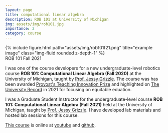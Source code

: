 ```yaml
---
layout: page
title: computational linear algebra
description: ROB 101 at University of Michigan
img: assets/img/rob101.jpg
importance: 2
category: course
---
```


<div class="row">
    <div class="col-sm mt-3 mt-md-0">
        {% include figure.html path="assets/img/rob101f21.png" title="example image" class="img-fluid rounded z-depth-1" %}
    </div>
</div>
<div class="caption">
    ROB 101 Fall 2021
 </div>

I was one of the course developers for a new undergraduate-level robotics course **ROB 101: Computational Linear Algebra (Fall 2020)** at the University of Michigan, taught by [Prof. Jessy Grizzle](https://ece.umich.edu/faculty/grizzle/). The course was has been awarded [Provost's Teaching Innovation Prize](https://ece.engin.umich.edu/stories/provosts-teaching-innovation-prize-for-new-robotics-course-that-focuses-on-equitable-education) and highlighted on [The University Record](https://record.umich.edu/articles/six-projects-to-be-awarded-provosts-teaching-innovation-prizes/) in 2021 for focusing on equitable eduation.

I was a Graduate Student Instructor for the undergraduate-level course **ROB 101: Computational Linear Algebra (Fall 2021)** held at the University of Michigan, taught by [Prof. Jessy Grizzle](https://ece.umich.edu/faculty/grizzle/). I have developed lab materials and hosted lab sessions for this course.

[This course](https://robotics.umich.edu/academics/courses/course-offerings/rob101-fall-2021/) is online at [youtube](https://www.youtube.com/watch?v=tRYAdiWJg-Q&list=PLdPQZLMHRjDJ5d_dE4FeOviv0gRe4UYsB&index=26) and [github](https://github.com/michiganrobotics/rob101).
